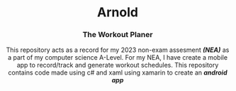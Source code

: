 <h1 align="center"> Arnold </h1>
<h3 align="center"> The Workout Planer </h3>

<p align="center">
This repository acts as a record for my 2023 non-exam assesment <b><i>(NEA)</i></b> as a part of my computer    science A-Level.
For my NEA, I have create a mobile app to record/track and generate workout schedules. 
This repository contains code made using c# and xaml using xamarin to create an <b><i>android app </i></b>
</p>

